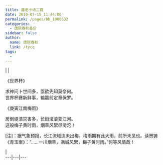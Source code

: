 ```yaml
---
title: 庸老小诗二首
date: 2010-07-15 11:44:00
permalink: /pages/bb_1000632
categories: 
  - 唐院春秋备份
sidebar: false
author: 
  name: 唐院春秋
  link: /tycq
tags: 
  - 
---
```


|  |  
  
  
《世界杯》  
  
求神问卜世间多，亟欲先知莫奈何。  
世界杯赛新鲜事，输赢前定章保罗。  
  
《庚寅江南梅雨》  
  
房倒堤溃灾害多，长街滚滚变江河。  
这般梅子黄时雨，烟草风絮尽滂沱！  
  
[注]：据气象预报，长江流域迄未出梅。梅雨期有此大雨，前所未见也。读贺铸《青玉案》：“……一川烟草，满城风絮，梅子黄时雨。”何等风情哉！  
  
  
  
|  
---|---|---